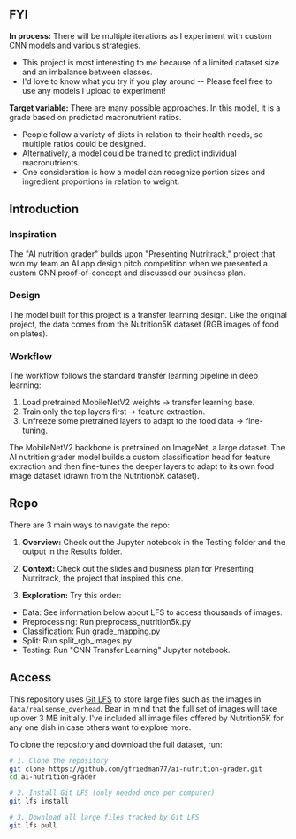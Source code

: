 ## FYI
**In process:** There will be multiple iterations as I experiment with custom CNN models and various strategies.

- This project is most interesting to me because of a limited dataset size and an imbalance between classes.
- I'd love to know what you try if you play around -- Please feel free to use any models I upload to experiment!

**Target variable:** There are many possible approaches. In this model, it is a grade based on predicted macronutrient ratios. 
- People follow a variety of diets in relation to their health needs, so multiple ratios could be designed. 
- Alternatively, a model could be trained to predict individual macronutrients.
- One consideration is how a model can recognize portion sizes and ingredient proportions in relation to weight.   

## Introduction

### Inspiration
The "AI nutrition grader" builds upon "Presenting Nutritrack," project that won my team an AI app design 
pitch competition when we presented a custom CNN proof-of-concept and discussed our business plan.

### Design
The model built for this project is a transfer learning design. Like the original project,
the data comes from the Nutrition5K dataset (RGB images of food on plates).

### Workflow

The workflow follows the standard transfer learning pipeline in deep learning:

1) Load pretrained MobileNetV2 weights → transfer learning base.
2) Train only the top layers first → feature extraction.
3) Unfreeze some pretrained layers to adapt to the food data → fine-tuning.

The MobileNetV2 backbone is pretrained on ImageNet, a large dataset. The AI nutrition grader model
builds a custom classification head for feature extraction and then fine-tunes the deeper layers 
to adapt to its own food image dataset (drawn from the Nutrition5K dataset).

## Repo 

There are 3 main ways to navigate the repo:

1) **Overview:** Check out the Jupyter notebook in the Testing folder and the output in the Results folder.

2) **Context:** Check out the slides and business plan for Presenting Nutritrack, the project that inspired this one.

3) **Exploration:** Try this order:
   
- Data: See information below about LFS to access thousands of images.
- Preprocessing: Run preprocess_nutrition5k.py 
- Classification: Run grade_mapping.py
- Split: Run split_rgb_images.py
- Testing: Run "CNN Transfer Learning" Jupyter notebook.

## Access

This repository uses [Git LFS](https://git-lfs.github.com/) to store large files such as the images 
in `data/realsense_overhead`.  Bear in mind that the full set of images will take up over 3 MB initially. 
I've included all image files offered by Nutrition5K for any one dish in case others want to explore more.

To clone the repository and download the full dataset, run:

```bash
# 1. Clone the repository
git clone https://github.com/gfriedman77/ai-nutrition-grader.git
cd ai-nutrition-grader

# 2. Install Git LFS (only needed once per computer)
git lfs install

# 3. Download all large files tracked by Git LFS
git lfs pull
